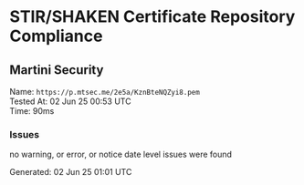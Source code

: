 # STIR/SHAKEN Certificate Repository Compliance

## Martini Security

Name: `https://p.mtsec.me/2e5a/KznBteNQZyi8.pem`\
Tested At: 02 Jun 25 00:53 UTC\
Time: 90ms

### Issues

no warning, or error, or notice date level issues were found

Generated: 02 Jun 25 01:01 UTC